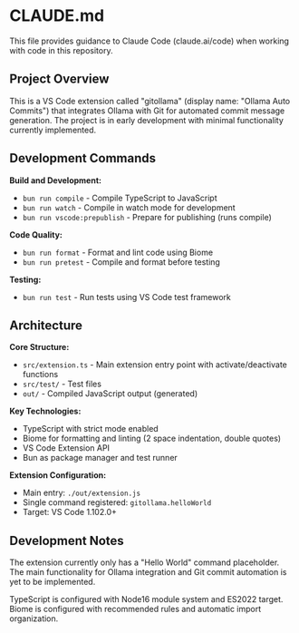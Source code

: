 # CLAUDE.md

This file provides guidance to Claude Code (claude.ai/code) when working with code in this repository.

## Project Overview

This is a VS Code extension called "gitollama" (display name: "Ollama Auto Commits") that integrates Ollama with Git for automated commit message generation. The project is in early development with minimal functionality currently implemented.

## Development Commands

**Build and Development:**
- `bun run compile` - Compile TypeScript to JavaScript
- `bun run watch` - Compile in watch mode for development
- `bun run vscode:prepublish` - Prepare for publishing (runs compile)

**Code Quality:**
- `bun run format` - Format and lint code using Biome
- `bun run pretest` - Compile and format before testing

**Testing:**
- `bun run test` - Run tests using VS Code test framework

## Architecture

**Core Structure:**
- `src/extension.ts` - Main extension entry point with activate/deactivate functions
- `src/test/` - Test files
- `out/` - Compiled JavaScript output (generated)

**Key Technologies:**
- TypeScript with strict mode enabled
- Biome for formatting and linting (2 space indentation, double quotes)
- VS Code Extension API
- Bun as package manager and test runner

**Extension Configuration:**
- Main entry: `./out/extension.js`
- Single command registered: `gitollama.helloWorld`
- Target: VS Code 1.102.0+

## Development Notes

The extension currently only has a "Hello World" command placeholder. The main functionality for Ollama integration and Git commit automation is yet to be implemented.

TypeScript is configured with Node16 module system and ES2022 target. Biome is configured with recommended rules and automatic import organization.